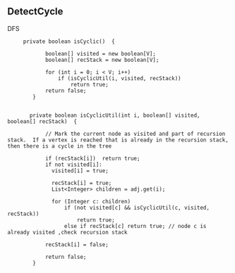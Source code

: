 ## DetectCycle
DFS



         private boolean isCyclic()  { 

                boolean[] visited = new boolean[V]; 
                boolean[] recStack = new boolean[V]; 

                for (int i = 0; i < V; i++) 
                    if (isCyclicUtil(i, visited, recStack)) 
                        return true; 
                return false; 
            } 
           

           private boolean isCyclicUtil(int i, boolean[] visited,  boolean[] recStack)  { 

                // Mark the current node as visited and part of recursion stack.  If a vertex is reached that is already in the recursion stack, then there is a cycle in the tree
                
                if (recStack[i])  return true; 
                if not visited[i]:
                  visited[i] = true; 

                  recStack[i] = true; 
                  List<Integer> children = adj.get(i); 

                  for (Integer c: children) 
                      if (not visited[c] && isCyclicUtil(c, visited, recStack)) 
                          return true; 
                      else if recStack[c] return true; // node c is already visited ,check recursion stack 

                recStack[i] = false; 

                return false; 
            } 
  
